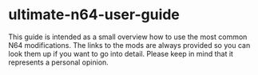 # ultimate-n64-user-guide
This guide is intended as a small overview how to use the most common N64 modifications. The links to the mods are always provided so you can look them up if you want to go into detail. Please keep in mind that it represents a personal opinion.
